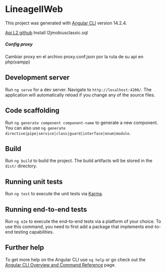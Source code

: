 # LineageIIWeb

This project was generated with [Angular CLI](https://github.com/angular/angular-cli) version 14.2.4.

<a href="https://github.com/Jeep12/L2Api">Api L2 github</a>
Install l2jmobiusclassic.sql

<h5>Config proxy </h5>
Cambiar proxy en el archivo proxy.conf.json por la ruta de su api en php(xampp)


## Development server

Run `ng serve` for a dev server. Navigate to `http://localhost:4200/`. The application will automatically reload if you change any of the source files.

## Code scaffolding

Run `ng generate component component-name` to generate a new component. You can also use `ng generate directive|pipe|service|class|guard|interface|enum|module`.

## Build

Run `ng build` to build the project. The build artifacts will be stored in the `dist/` directory.

## Running unit tests

Run `ng test` to execute the unit tests via [Karma](https://karma-runner.github.io).

## Running end-to-end tests

Run `ng e2e` to execute the end-to-end tests via a platform of your choice. To use this command, you need to first add a package that implements end-to-end testing capabilities.

## Further help

To get more help on the Angular CLI use `ng help` or go check out the [Angular CLI Overview and Command Reference](https://angular.io/cli) page.
